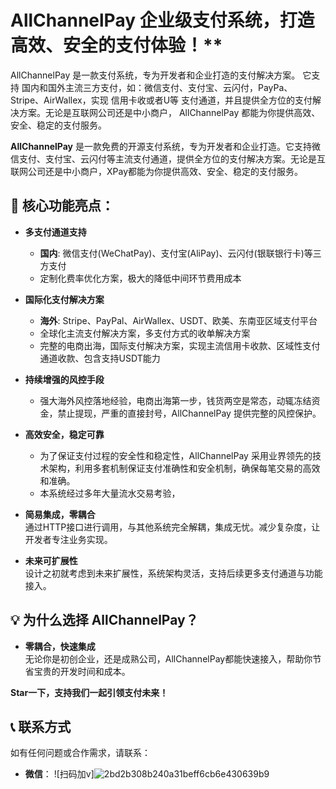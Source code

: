 # AllChannelPay 企业级支付系统，打造高效、安全的支付体验！**


AllChannelPay 是一款支付系统，专为开发者和企业打造的支付解决方案。
它支持 国内和国外主流三方支付，如：微信支付、支付宝、云闪付，PayPa、Stripe、AirWallex，实现 信用卡收或者U等 支付通道，并且提供全方位的支付解决方案。无论是互联网公司还是中小商户， AllChannelPay 都能为你提供高效、安全、稳定的支付服务。


**AllChannelPay** 是一款免费的开源支付系统，专为开发者和企业打造。它支持微信支付、支付宝、云闪付等主流支付通道，提供全方位的支付解决方案。无论是互联网公司还是中小商户，XPay都能为你提供高效、安全、稳定的支付服务。

## 🚀 **核心功能亮点：**
- **多支付通道支持**  
  - **国内**: 微信支付(WeChatPay)、支付宝(AliPay)、云闪付(银联银行卡)等三方支付
  - 定制化费率优化方案，极大的降低中间环节费用成本

- **国际化支付解决方案**  
    - **海外**: Stripe、PayPal、AirWallex、USDT、欧美、东南亚区域支付平台
    - 全球化主流支付解决方案，多支付方式的收单解决方案
    - 完整的电商出海，国际支付解决方案，实现主流信用卡收款、区域性支付通道收款、包含支持USDT能力

- **持续增强的风控手段**  
    - 强大海外风控落地经验，电商出海第一步，钱货两空是常态，动辄冻结资金，禁止提现，严重的直接封号，AllChannelPay 提供完整的风控保护。

- **高效安全，稳定可靠**  
  - 为了保证支付过程的安全性和稳定性，AllChannelPay 采用业界领先的技术架构，利用多套机制保证支付准确性和安全机制，确保每笔交易的高效和准确。
  - 本系统经过多年大量流水交易考验，

- **简易集成，零耦合**  
  通过HTTP接口进行调用，与其他系统完全解耦，集成无忧。减少复杂度，让开发者专注业务实现。

- **未来可扩展性**  
  设计之初就考虑到未来扩展性，系统架构灵活，支持后续更多支付通道与功能接入。

## 💡 **为什么选择 AllChannelPay？**

- **零耦合，快速集成**  
  无论你是初创企业，还是成熟公司，AllChannelPay都能快速接入，帮助你节省宝贵的开发时间和成本。




**Star一下，支持我们一起引领支付未来！**


## 📞 **联系方式**
如有任何问题或合作需求，请联系：  
- **微信**：
![扫码加v]![2bd2b308b240a31beff6cb6e430639b9](https://github.com/user-attachments/assets/22497d2e-99f8-437c-9855-48f5d1dd9820)

